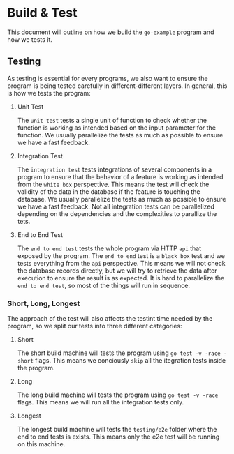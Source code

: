 # Build & Test

This document will outline on how we build the `go-example` program and how we tests it.

## Testing

As testing is essential for every programs, we also want to ensure the program is being tested carefully in different-different layers. In general, this is how we tests the program:

1. Unit Test

	The `unit test` tests a single unit of function to check whether the function is working as intended based on the input parameter for the function. We usually parallelize the tests as much as possible to ensure we have a fast feedback.

2. Integration Test

	The `integration test` tests integrations of several components in a program to ensure that the behavior of a feature is working as intended from the `white box` perspective. This means the test will check the validity of the data in the database if the feature is touching the database. We usually parallelize the tests as much as possible to ensure we have a fast feedback. Not all integration tests can be parallelized depending on the dependencies and the complexities to parallize the tets.

3. End to End Test

	The `end to end test` tests the whole program via HTTP `api` that exposed by the program. The `end to end` test is a `black box` test and we tests everything from the `api` perspective. This means we will not check the database records directly, but we will try to retrieve the data after execution to ensure the result is as expected. It is hard to parallelize the `end to end test`, so most of the things will run in sequence.

### Short, Long, Longest

The approach of the test will also affects the testint time needed by the program, so we split our tests into three different categories:

1. Short

	The short build machine will tests the program using `go test -v -race -short` flags. This means we conciously `skip` all the itegration tests inside the program.

2. Long

	The long build machine will tests the program using `go test -v -race` flags. This means we will run all the integration tests only.

3. Longest

	The longest build machine will tests the `testing/e2e` folder where the end to end tests is exists. This means only the e2e test will be running on this machine.